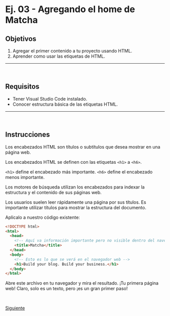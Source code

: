 # Ej. 03 - Agregando el home de Matcha
## Objetivos
1. Agregar el primer contenido a tu proyecto usando HTML.
2. Aprender como usar las etiquetas de HTML.

---
<br/>

## Requisitos
- Tener Visual Studio Code instalado.
- Conocer estructura básica de las etiquetas HTML.

---
<br/>

## Instrucciones

Los encabezados HTML son títulos o subtítulos que desea mostrar en una página web.

Los encabezados HTML se definen con las etiquetas `<h1>` a `<h6>`.

`<h1>` define el encabezado más importante. `<h6>` define el encabezado menos importante.

Los motores de búsqueda utilizan los encabezados para indexar la estructura y el contenido de sus páginas web.

Los usuarios suelen leer rápidamente una página por sus títulos. Es importante utilizar títulos para mostrar la estructura del documento.

Aplicalo a nuestro código existente:

```html
<!DOCTYPE html>
<html>
  <head>
    <!-- Aquí va información importante pero no visible dentro del navegador -->
    <title>Matcha</title>
  </head>
  <body>
    <!-- Esto es lo que se verá en el navegador web -->
    <h1>Build your blog. Build your business.</h1>
  </body>
</html>
```

Abre este archivo en tu navegador y mira el resultado. ¡Tu primera página web!
Claro, solo es un texto, pero ¡es un gran primer paso!

<br/>

[Siguiente](../reto-01/README.md)